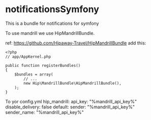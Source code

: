 # notificationsSymfony
This is a bundle for notifications for symfony

To use mandrill we use HipMandrillBundle. 

ref: https://github.com/Hipaway-Travel/HipMandrillBundle
add this:

    <?php
    // app/AppKernel.php

    public function registerBundles()
    {
        $bundles = array(
            // ...
            new Hip\MandrillBundle\HipMandrillBundle(),
        );
    }

To yor config.yml
    hip_mandrill:
    api_key: "%mandrill_api_key%"
    disable_delivery: false
    default:
        sender: "%mandrill_api_key%"
        sender_name: "%mandrill_api_key%"
